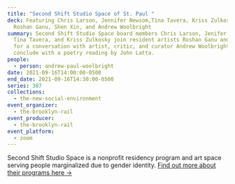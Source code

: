 ```yaml
---
title: "Second Shift Studio Space of St. Paul "
deck: Featuring Chris Larson, Jennifer Newsom,Tina Tavera, Kriss Zulkosky,
  Roshan Ganu, Shen Xin, and Andrew Woolbright
summary: Second Shift Studio Space board members Chris Larson, Jenifer Newsom,
  Tina Tavera, and Kriss Zulkosky join resident artists Roshan Ganu and Shen Xin
  for a conversation with artist, critic, and curator Andrew Woolbright. We
  conclude with a poetry reading by John Latta.
people:
  - person: andrew-paul-woolbright
date: 2021-09-16T14:00:00-0500
end_date: 2021-09-16T14:30:00-0500
series: 387
collections:
  - the-new-social-environment
event_organizer:
  - the-brooklyn-rail
event_producer:
  - the-brooklyn-rail
event_platform:
  - zoom
---
```

Second Shift Studio Space is a nonprofit residency program and art space serving people marginalized due to gender identity. [Find out more about their programs here →](https://secondshiftstudiospace.org/)